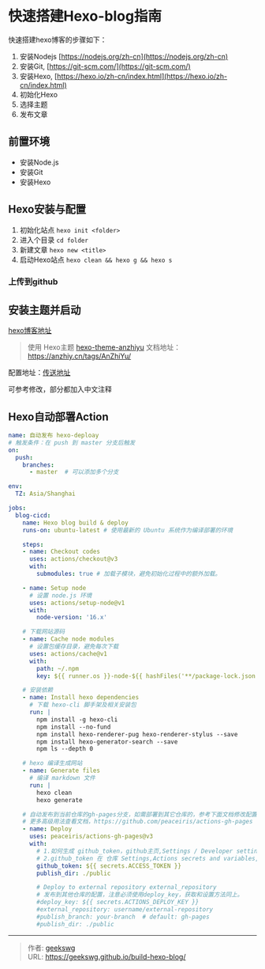 # 快速搭建Hexo-blog指南


快速搭建hexo博客的步骤如下：

1. 安装Nodejs [https://nodejs.org/zh-cn](https://nodejs.org/zh-cn)
2. 安装Git, [https://git-scm.com/](https://git-scm.com/)
3. 安装Hexo, [https://hexo.io/zh-cn/index.html](https://hexo.io/zh-cn/index.html)
4. 初始化Hexo
5. 选择主题
6. 发布文章
<!--more-->

## 前置环境

* 安装Node.js
* 安装Git
* 安装Hexo

## Hexo安装与配置

1. 初始化站点 `hexo init <folder>`
2. 进入个目录 `cd folder`
3. 新建文章 `hexo new <title>`
4. 启动Hexo站点 `hexo clean && hexo g && hexo s`

### 上传到github

## 安装主题并启动

[hexo博客地址](https://hexo.geekswg.top/)

> 使用 Hexo主题  [hexo-theme-anzhiyu](https://github.com/fixit-theme/hexo-theme-anzhiyu.git)
文档地址：https://anzhiy.cn/tags/AnZhiYu/

配置地址：[传送地址](https://github.com/gavinblog/blog-anzhiyu/blob/master/_config.anzhiyu.yml)

可参考修改，部分都加入中文注释

## Hexo自动部署Action

```yaml
name: 自动发布 hexo-deploay
# 触发条件：在 push 到 master 分支后触发
on:
  push:
    branches: 
      - master  # 可以添加多个分支

env:
  TZ: Asia/Shanghai

jobs:
  blog-cicd:
    name: Hexo blog build & deploy
    runs-on: ubuntu-latest # 使用最新的 Ubuntu 系统作为编译部署的环境

    steps:
    - name: Checkout codes
      uses: actions/checkout@v3
      with:
        submodules: true # 加载子模块，避免初始化过程中的额外加载。

    - name: Setup node
      # 设置 node.js 环境
      uses: actions/setup-node@v1
      with:
        node-version: '16.x'

    # 下载网站源码
    - name: Cache node modules
      # 设置包缓存目录，避免每次下载
      uses: actions/cache@v1
      with:
        path: ~/.npm
        key: ${{ runner.os }}-node-${{ hashFiles('**/package-lock.json') }}

    # 安装依赖
    - name: Install hexo dependencies
      # 下载 hexo-cli 脚手架及相关安装包
      run: |
        npm install -g hexo-cli
        npm install --no-fund
        npm install hexo-renderer-pug hexo-renderer-stylus --save
        npm install hexo-generator-search --save
        npm ls --depth 0

    # hexo 编译生成网站
    - name: Generate files
      # 编译 markdown 文件
      run: |
        hexo clean
        hexo generate

    # 自动发布到当前仓库的gh-pages分支，如需部署到其它仓库的，参考下面文档修改配置即可
    # 更多高级用法查看文档，https://github.com/peaceiris/actions-gh-pages
    - name: Deploy
      uses: peaceiris/actions-gh-pages@v3
      with:
        # 1.如何生成 github_token，github主页,Settings / Developer settings / Personal access tokens (classic)
        # 2.github_token 在 仓库 Settings,Actions secrets and variables,设置
        github_token: ${{ secrets.ACCESS_TOKEN }}
        publish_dir: ./public

        # Deploy to external repository external_repository
        # 发布到其他仓库的配置，注意必须使用deploy_key，获取和设置方法同上。
        #deploy_key: ${{ secrets.ACTIONS_DEPLOY_KEY }}
        #external_repository: username/external-repository
        #publish_branch: your-branch  # default: gh-pages
        #publish_dir: ./public


```


---

> 作者: [geekswg](https://geekswg.github.io)  
> URL: https://geekswg.github.io/build-hexo-blog/  

